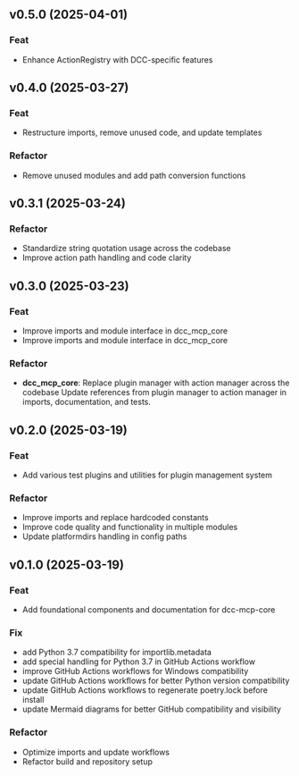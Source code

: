 ## v0.5.0 (2025-04-01)

### Feat

- Enhance ActionRegistry with DCC-specific features

## v0.4.0 (2025-03-27)

### Feat

- Restructure imports, remove unused code, and update templates

### Refactor

- Remove unused modules and add path conversion functions

## v0.3.1 (2025-03-24)

### Refactor

- Standardize string quotation usage across the codebase
- Improve action path handling and code clarity

## v0.3.0 (2025-03-23)

### Feat

- Improve imports and module interface in dcc_mcp_core
- Improve imports and module interface in dcc_mcp_core

### Refactor

- **dcc_mcp_core**: Replace plugin manager with action manager across the codebase Update references from plugin manager to action manager in imports, documentation, and tests.

## v0.2.0 (2025-03-19)

### Feat

- Add various test plugins and utilities for plugin management system

### Refactor

- Improve imports and replace hardcoded constants
- Improve code quality and functionality in multiple modules
- Update platformdirs handling in config paths

## v0.1.0 (2025-03-19)

### Feat

- Add foundational components and documentation for dcc-mcp-core

### Fix

- add Python 3.7 compatibility for importlib.metadata
- add special handling for Python 3.7 in GitHub Actions workflow
- improve GitHub Actions workflows for Windows compatibility
- update GitHub Actions workflows for better Python version compatibility
- update GitHub Actions workflows to regenerate poetry.lock before install
- update Mermaid diagrams for better GitHub compatibility and visibility

### Refactor

- Optimize imports and update workflows
- Refactor build and repository setup
